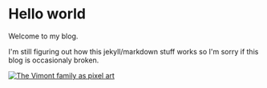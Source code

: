 # Hello world
Welcome to my blog. 

I'm still figuring out how this jekyll/markdown stuff works so I'm sorry if this blog is occasionaly broken.

[![The Vimont family as pixel art](http://vimontgames.github.io/assets/images/vimontgames.gif)](http://vimontgames.github.io/assets/images/vimontgames.gif)


